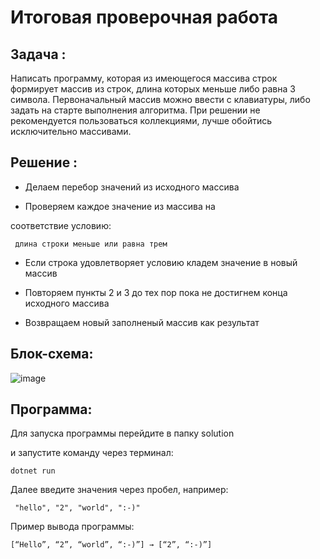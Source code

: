 # Итоговая проверочная работа #

## Задача : ##

Написать программу, которая из имеющегося массива 
строк формирует массив из строк, длина которых 
меньше либо равна 3 символа. Первоначальный 
массив можно ввести с клавиатуры, либо задать на 
старте выполнения алгоритма. При решении не 
рекомендуется пользоваться коллекциями, лучше 
обойтись исключительно массивами.

## Решение : ##

- Делаем перебор значений из исходного массива

- Проверяем каждое значение из массива на

 соответствие условию:
 
     длина строки меньше или равна трем

- Если строка удовлетворяет условию кладем значение в новый массив

- Повторяем пункты 2 и 3 до тех пор пока не достигнем конца исходного массива

- Возвращаем новый заполненый массив как результат

## Блок-схема: ##


![image](https://user-images.githubusercontent.com/111527521/194901826-2c7affd0-7a61-4c45-a54f-9c9724fb4d70.png)


## Программа:  ## 

Для запуска программы перейдите в папку  solution 

и запустите команду через терминал:


    dotnet run 

Далее введите значения через пробел, например:

     "hello", "2", "world", ":-)"

Пример вывода программы:

    [“Hello”, “2”, “world”, “:-)”] → [“2”, “:-)”]
